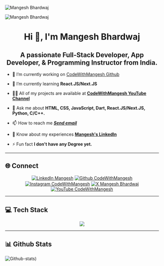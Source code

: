 ![Mangesh Bhardwaj](https://komarev.com/ghpvc/?username=angesh636&color=1fbfff&style=plastic)

![Mangesh Bhardwaj](https://github.com/Mangesh636/Mangesh636/assets/104110612/c348b27c-7853-4c6a-8d33-408d688f57b0)

<h1 align="center">Hi 👋, I'm Mangesh Bhardwaj</h1>

<h2 align="center">A passionate Full-Stack Developer, App Developer, & Programming Instructor from India.</h2>

- 🔭 I’m currently working on [CodeWithMangesh Github](https://github.com/CodingWithMangesh)
  
- 🌱 I’m currently learning **React.JS/Next.JS**

- 👨‍💻 All of my projects are available at **[CodeWithMangesh YouTube Channel](https://www.youtube.com/@CodeWithMangesh)**

- 💬 Ask me about **HTML, CSS, JavaScript, Dart, React.JS/Next.JS, Python, C/C++.**

- 📫 How to reach me **_<a href="mailto:mangeshbhardwaj007@gmail.com">Send email</a>_**

- 📄 Know about my experiences **[Mangesh's LinkedIn](https://www.linkedin.com/in/mangeshbhardwaj)**

- ⚡ Fun fact **I don't have any Degree yet.**

---

## 🌐 Connect

<p align="center">
<a href="https://www.linkedin.com/in/mangeshbhardwaj" target="blank"><img align="center" src="https://img.shields.io/badge/LinkedIn-0A66C2.svg?style=for-the-badge&logo=LinkedIn&logoColor=white" alt="LinkedIn Mangesh"/></a>
<a href="https://github.com/CodingWithMangesh" target="blank"><img align="center" src="https://img.shields.io/badge/GitHub-181717.svg?style=for-the-badge&logo=GitHub&logoColor=white" alt="Github CodeWithMangesh"/></a>
<a href="https://www.instagram.com/codewithmangesh/" target="blank"><img align="center" src="https://img.shields.io/badge/Instagram-E4405F.svg?style=for-the-badge&logo=Instagram&logoColor=white" alt="Instagram CodeWithMangesh"/></a>
<a href="https://twitter.com/mangeshsunny636" target="blank"><img align="center" src="https://img.shields.io/badge/X-000000.svg?style=for-the-badge&logo=X&logoColor=white" alt="X Mangesh Bhardwaj"/></a>
<a href="https://www.youtube.com/@CodeWithMangesh" target="blank"><img align="center" src="https://img.shields.io/badge/YouTube-FF0000.svg?style=for-the-badge&logo=YouTube&logoColor=white" alt="YouTube CodeWithMangesh"/></a>
</p>

---

## 💻 Tech Stack

<p align="center">
<a href="#">
    <img src="https://skillicons.dev/icons?i=androidstudio,appwrite,astro,bootstrap,c,cs,cpp,cmake,css,dart,django,express,figma,firebase,flutter,codepen,gcp,gradle,git,github,html,java,js,idea,nuxtjs,jquery,kotlin,md,materialui,mongodb,mysql,nextjs,nodejs,php,postgres,postman,prisma,py,react,redux,sass,sqlite,styledcomponents,supabase,svg,tailwind,ts,vite&theme=light&perline=12" />
</a>
</p>

---

## 📊 Github Stats

![Github-stats](https://stats.dooboo.io/api/github-stats-advanced?login=mangesh636))
